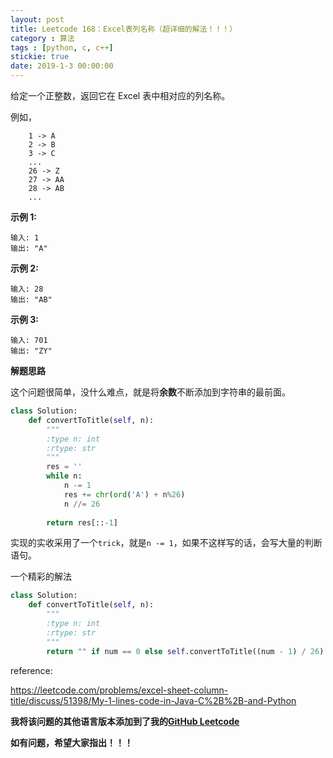 ```yaml
---
layout: post
title: Leetcode 168：Excel表列名称（超详细的解法！！！）
category : 算法
tags : [python, c, c++]
stickie: true
date: 2019-1-3 00:00:00
---
```


给定一个正整数，返回它在 Excel 表中相对应的列名称。

例如，

```
    1 -> A
    2 -> B
    3 -> C
    ...
    26 -> Z
    27 -> AA
    28 -> AB 
    ...
```

**示例 1:**

```
输入: 1
输出: "A"
```

**示例 2:**

```
输入: 28
输出: "AB"
```

**示例 3:**

```
输入: 701
输出: "ZY"
```

**解题思路**

这个问题很简单，没什么难点，就是将**余数**不断添加到字符串的最前面。

```python
class Solution:
    def convertToTitle(self, n):
        """
        :type n: int
        :rtype: str
        """
        res = ''
        while n:
            n -= 1
            res += chr(ord('A') + n%26)
            n //= 26
            
        return res[::-1]
```

实现的实收采用了一个`trick`，就是`n -= 1`，如果不这样写的话，会写大量的判断语句。

一个精彩的解法

```python
class Solution:
    def convertToTitle(self, n):
        """
        :type n: int
        :rtype: str
        """
		return "" if num == 0 else self.convertToTitle((num - 1) / 26) + chr((num - 1) % 26 + ord('A'))
```

reference:

https://leetcode.com/problems/excel-sheet-column-title/discuss/51398/My-1-lines-code-in-Java-C%2B%2B-and-Python

**我将该问题的其他语言版本添加到了我的[GitHub Leetcode](https://github.com/luliyucoordinate/Leetcode)**

**如有问题，希望大家指出！！！**